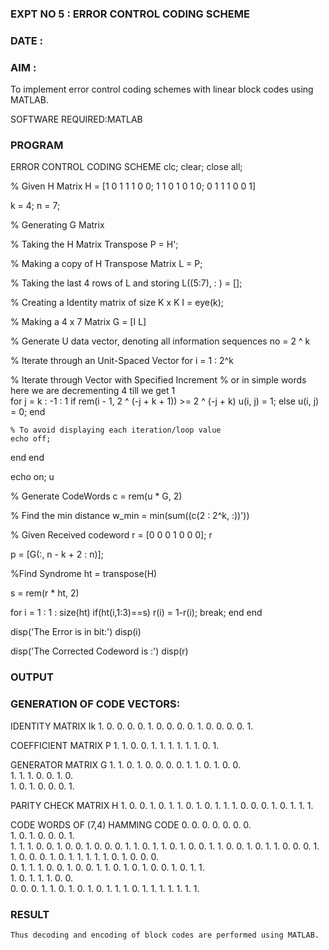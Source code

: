 ### EXPT   NO 5	:		ERROR CONTROL CODING SCHEME
### DATE		:

### AIM : 
To implement error control coding schemes with linear block codes using MATLAB.

SOFTWARE REQUIRED:MATLAB
### PROGRAM
ERROR CONTROL CODING SCHEME
clc;
clear;
close all;

% Given H Matrix 
H = [1 0 1 1 1 0 0; 
	1 1 0 1 0 1 0; 
	0 1 1 1 0 0 1] 

k = 4; 
n = 7; 

% Generating G Matrix 

% Taking the H Matrix Transpose 
P = H'; 

% Making a copy of H Transpose Matrix 
L = P; 

% Taking the last 4 rows of L and storing 
L((5:7), : ) = []; 

% Creating a Identity matrix of size K x K 
I = eye(k); 

% Making a 4 x 7 Matrix 
G = [I L] 

% Generate U data vector, denoting all information sequences 
no = 2 ^ k 

% Iterate through an Unit-Spaced Vector 
for i = 1 : 2^k 

% Iterate through Vector with Specified Increment 
% or in simple words here we are decrementing 4 till we get 1	 
for j = k : -1 : 1 
	if rem(i - 1, 2 ^ (-j + k + 1)) >= 2 ^ (-j + k) 
	u(i, j) = 1; 
	else
	u(i, j) = 0; 
	end
	
	% To avoid displaying each iteration/loop value 
	echo off; 
end
end

echo on; 
u 

% Generate CodeWords 
c = rem(u * G, 2) 

% Find the min distance 
w_min = min(sum((c(2 : 2^k, :))')) 

% Given Received codeword 
r = [0 0 0 1 0 0 0]; 
r 

p = [G(:, n - k + 2 : n)]; 

%Find Syndrome 
ht = transpose(H) 

s = rem(r * ht, 2) 

for i = 1 : 1 : size(ht) 
if(ht(i,1:3)==s) 
	r(i) = 1-r(i); 
	break; 
end
end

disp('The Error is in bit:') 
disp(i) 

disp('The Corrected Codeword is :') 
disp(r) 


### OUTPUT


### GENERATION OF CODE VECTORS: 
IDENTITY MATRIX Ik 
         1.  0.  0.  0. 
         0.  1.  0.  0. 
         0.  0.  1.  0. 
         0.  0.  0.  1. 
 
COEFFICIENT MATRIX P 
        1.  1.  0. 
        0.  1.  1. 
        1.  1.  1. 
        1.  0.  1. 
 
GENERATOR MATRIX G 
      1.  1.  0.  1.  0.  0.  0. 
      0.  1.  1.  0.  1.  0.  0.   
      1.   1.  1.  0.  0.  1.  0.  
      1.  0.  1.  0.  0.  0.  1. 
 
PARITY CHECK MATRIX H 
    1.  0.  0.  1.  0.  1.  1. 
    0.  1.  0.  1.  1.  1.  0. 
    0.  0.  1.  0.  1. 1.  1.  
 
CODE WORDS OF (7,4) HAMMING CODE 
     0.  0.  0.  0.  0.  0.  0.  
     1.  0.  1.  0.  0.  0.  1.  
     1.  1.  1.   0.  0.  1.  0. 
      0.  1.  0.  0.  0.  1.  1. 
      0.  1.  1.  0.  1.  0.  0. 
      1.  1.  0.  0.  1.  0.  1. 
      1.  0.  0.  0.  1.  1.  0. 
      0.  0.  1.  0.  1.  1.  1. 
      1.   1.  0.  1.  0.  0.  0.   
      0.  1.  1.  1.   0.  0.  1. 
      0.  0.  1.  1.  0.  1.  0. 
      1.  0.  0.  1.  0.  1.  1.   
      1.  0.  1.  1.  1.  0.  0.   
      0. 0.  0.  1.  1.  0.  1. 
      0.  1.  0.  1.  1.  1.  0. 
      1.  1.   1.  1.  1.  1.   1. 





### RESULT
	Thus decoding and encoding of block codes are performed using MATLAB.

